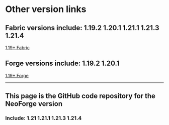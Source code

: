 # Other version links

## Fabric versions include: 1.19.2 1.20.1 1.21.1 1.21.3 1.21.4

[1.19+ Fabric](https://github.com/xiaoliziawa/EnchantmentLevelBreak-Fabric)

## Forge versions include: 1.19.2 1.20.1

[1.19+ Forge](https://github.com/xiaoliziawa/EnchantmentLevelBreak-1.19.2)

---

## This page is the GitHub code repository for the NeoForge version

### Include: 1.21 1.21.1 1.21.3 1.21.4
